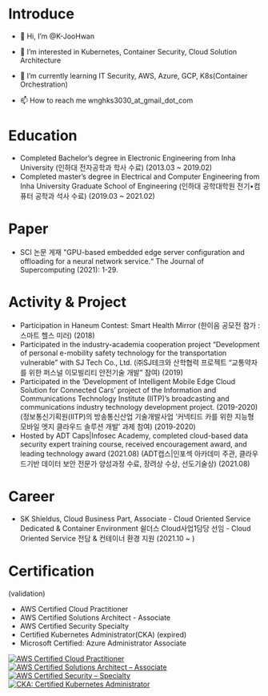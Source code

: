 # Introduce
- 👋 Hi, I’m @K-JooHwan
- 👀 I’m interested in Kubernetes, Container Security, Cloud Solution Architecture
- 🌱 I’m currently learning IT Security, AWS, Azure, GCP, K8s(Container Orchestration)

- 📫 How to reach me wnghks3030_at_gmail_dot_com

# Education
- Completed Bachelor’s degree in Electronic Engineering from Inha University (인하대 전자공학과 학사 수료) (2013.03 ~ 2019.02)
- Completed master’s degree in Electrical and Computer Engineering from Inha University Graduate School of Engineering (인하대 공학대학원 전기•컴퓨터 공학과 석사 수료) (2019.03 ~ 2021.02)

# Paper
- SCI 논문 게재 "GPU-based embedded edge server configuration and offloading for a neural network service.“ The Journal of Supercomputing (2021): 1-29. 

# Activity & Project
- Participation in Haneum Contest: Smart Health Mirror (한이음 공모전 참가 : 스마트 헬스 미러) (2018)
- Participated in the industry-academia cooperation project “Development of personal e-mobility safety technology for the transportation vulnerable” with SJ Tech Co., Ltd.
(㈜SJ테크와 산학협력 프로젝트 “교통약자를 위한 퍼스널 이모빌리티 안전기술 개발” 참여) (2019)
- Participated in the ‘Development of Intelligent Mobile Edge Cloud Solution for Connected Cars’ project of the Information and Communications Technology Institute (IITP)’s broadcasting and communications industry technology development project. (2019-2020)
(정보통신기획원(IITP)의 방송통신산업 기술개발사업 ‘커넥티드 카를 위한 지능형 모바일 엣지 클라우드 솔루션 개발’ 과제 참여) (2019-2020)
- Hosted by ADT Caps|Infosec Academy, completed cloud-based data security expert training course, received encouragement award, and leading technology award (2021.08)
(ADT캡스|인포섹 아카데미 주관, 클라우드기반 데이터 보안 전문가 양성과정 수료, 장려상 수상, 선도기술상) (2021.08)

# Career
- SK Shieldus, Cloud Business Part, Associate - Cloud Oriented Service Dedicated & Container Environment
쉴더스 Cloud사업1담당 선임 - Cloud Oriented Service 전담 & 컨테이너 환경 지원 (2021.10 ~ )



# Certification
(validation)
- AWS Certified Cloud Practitioner
- AWS Certified Solutions Architect - Associate
- AWS Certified Security Specialty
- Certified Kubernetes Administrator(CKA)
(expired)
- Microsoft Certified: Azure Administrator Associate
<!--START_SECTION:badges-->

[![AWS Certified Cloud Practitioner](https://images.credly.com/size/130x130/images/00634f82-b07f-4bbd-a6bb-53de397fc3a6/image.png)](http://www.credly.com/badges/3e3cdee5-ae31-459b-b454-2328d631a354 "AWS Certified Cloud Practitioner")
[![AWS Certified Solutions Architect – Associate](https://images.credly.com/size/130x130/images/0e284c3f-5164-4b21-8660-0d84737941bc/image.png)](http://www.credly.com/badges/f659d626-fc3b-4e6a-9df6-ccfd208a4f8e "AWS Certified Solutions Architect – Associate")
[![AWS Certified Security – Specialty](https://images.credly.com/size/130x130/images/53acdae5-d69f-4dda-b650-d02ed7a50dd7/image.png)](http://www.credly.com/badges/154c0739-8776-46d9-af5b-89edff48b36e "AWS Certified Security – Specialty")
[![CKA: Certified Kubernetes Administrator](https://images.credly.com/size/130x130/images/8b8ed108-e77d-4396-ac59-2504583b9d54/cka_from_cncfsite__281_29.png)](http://www.credly.com/badges/fb8fc2a1-4fb7-43b8-81b1-e77fcec6f5f5 "CKA: Certified Kubernetes Administrator")
<!--END_SECTION:badges-->
